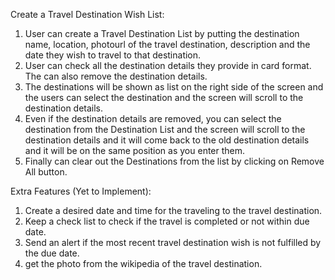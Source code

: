 Create a Travel Destination Wish List: 

1. User can create a Travel Destination List by putting the destination name, location, photourl of the travel destination, description and the date they wish to travel to that destination. 
2. User can check all the destination details they provide in card format. The can also remove the destination details. 
3. The destinations will be shown as list on the right side of the screen and the users can select the destination and the screen will scroll to the destination details.
4. Even if the destination details are removed, you can select the destination from the Destination List and the screen will scroll to the destination details and it will come back to the old destination details and it will be on the same position as you enter them. 
5. Finally can clear out the Destinations from the list by clicking on Remove All button. 

Extra Features (Yet to Implement):
1. Create a desired date and time for the traveling to the travel destination. 
2. Keep a check list to check if the travel is completed or not within due date. 
3. Send an alert if the most recent travel destination wish is not fulfilled by the due date. 
4. get the photo from the wikipedia of the travel destination.
